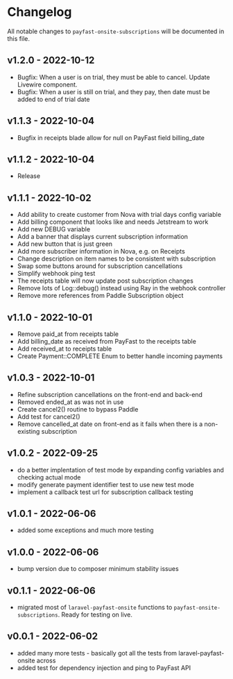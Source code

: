 # Changelog

All notable changes to `payfast-onsite-subscriptions` will be documented in this file.

## v1.2.0 - 2022-10-12

- Bugfix: When a user is on trial, they must be able to cancel. Update Livewire component.
- Bugfix: When a user is still on trial, and they pay, then date must be added to end of trial date

## v1.1.3 - 2022-10-04

- Bugfix in receipts blade allow for null on PayFast field billing_date

## v1.1.2 - 2022-10-04

- Release

## v1.1.1 - 2022-10-02

- Add ability to create customer from Nova with trial days config variable
- Add billing component that looks like and needs Jetstream to work
- Add new DEBUG variable
- Add a banner that displays current subscription information
- Add new button that is just green
- Add more subscriber information in Nova, e.g. on Receipts
- Change description on item names to be consistent with subscription
- Swap some buttons around for subscription cancellations
- Simplify webhook ping test
- The receipts table will now update post subscription changes
- Remove lots of Log::debug() instead using Ray in the webhook controller
- Remove more references from Paddle Subscription object


## v1.1.0 - 2022-10-01

- Remove paid_at from receipts table
- Add billing_date as received from PayFast to the receipts table
- Add received_at to receipts table
- Create Payment::COMPLETE Enum to better handle incoming payments

## v1.0.3 - 2022-10-01

- Refine subscription cancellations on the front-end and back-end
- Removed ended_at as was not in use
- Create cancel2() routine to bypass Paddle
- Add test for cancel2()
- Remove cancelled_at date on front-end as it fails when there is a non-existing subscription

## v1.0.2 - 2022-09-25

- do a better implentation of test mode by expanding config variables and checking actual mode
- modify generate payment identifier test to use new test mode
- implement a callback test url for subscription callback testing

## v1.0.1 - 2022-06-06

- added some exceptions and much more testing

## v1.0.0 - 2022-06-06

- bump version due to composer minimum stability issues

## v0.1.1 - 2022-06-06

- migrated most of `laravel-payfast-onsite` functions to `payfast-onsite-subscriptions`. Ready for testing on live.

## v0.0.1 - 2022-06-02

- added many more tests - basically got all the tests from laravel-payfast-onsite across
- added test for dependency injection and ping to PayFast API
